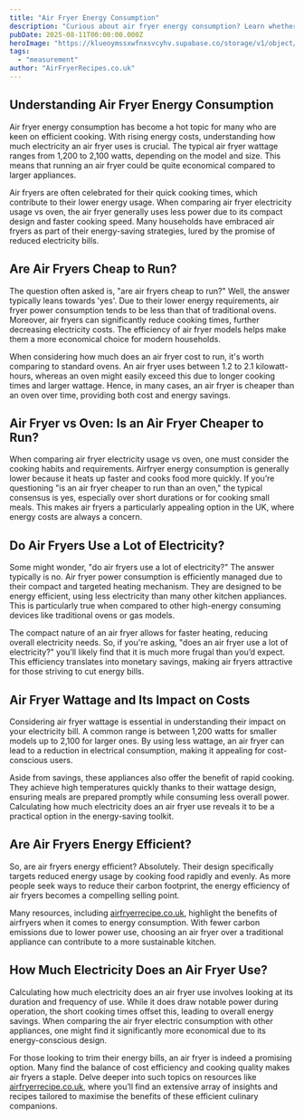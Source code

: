 ```yaml
---
title: "Air Fryer Energy Consumption"
description: "Curious about air fryer energy consumption? Learn whether these handy kitchen appliances are cheap to run and how they compare with traditional ovens. We'll dive into the nitty-gritty of wattage and electricity usage."
pubDate: 2025-08-11T00:00:00.000Z
heroImage: "https://klueoymssxwfnxsvcyhv.supabase.co/storage/v1/object/public/md/air-fryer-energy-consumption-f6999f05.png"
tags:
  - "measurement"
author: "AirFryerRecipes.co.uk"
---
```


<h2 id="">Understanding Air Fryer Energy Consumption</h2><p id="">Air fryer energy consumption has become a hot topic for many who are keen on efficient cooking. With rising energy costs, understanding how much electricity an air fryer uses is crucial. The typical air fryer wattage ranges from 1,200 to 2,100 watts, depending on the model and size. This means that running an air fryer could be quite economical compared to larger appliances.</p><p id="">Air fryers are often celebrated for their quick cooking times, which contribute to their lower energy usage. When comparing air fryer electricity usage vs oven, the air fryer generally uses less power due to its compact design and faster cooking speed. Many households have embraced air fryers as part of their energy-saving strategies, lured by the promise of reduced electricity bills.</p><h2 id="">Are Air Fryers Cheap to Run?</h2><p id="">The question often asked is, "are air fryers cheap to run?" Well, the answer typically leans towards 'yes'. Due to their lower energy requirements, air fryer power consumption tends to be less than that of traditional ovens. Moreover, air fryers can significantly reduce cooking times, further decreasing electricity costs. The efficiency of air fryer models helps make them a more economical choice for modern households.</p><p id="">When considering how much does an air fryer cost to run, it's worth comparing to standard ovens. An air fryer uses between 1.2 to 2.1 kilowatt-hours, whereas an oven might easily exceed this due to longer cooking times and larger wattage. Hence, in many cases, an air fryer is cheaper than an oven over time, providing both cost and energy savings.</p><h2 id="">Air Fryer vs Oven: Is an Air Fryer Cheaper to Run?</h2><p id="">When comparing air fryer electricity usage vs oven, one must consider the cooking habits and requirements. Airfryer energy consumption is generally lower because it heats up faster and cooks food more quickly. If you’re questioning "is an air fryer cheaper to run than an oven," the typical consensus is yes, especially over short durations or for cooking small meals. This makes air fryers a particularly appealing option in the UK, where energy costs are always a concern.</p><h2 id="">Do Air Fryers Use a Lot of Electricity?</h2><p id="">Some might wonder, "do air fryers use a lot of electricity?" The answer typically is no. Air fryer power consumption is efficiently managed due to their compact and targeted heating mechanism. They are designed to be energy efficient, using less electricity than many other kitchen appliances. This is particularly true when compared to other high-energy consuming devices like traditional ovens or gas models.</p><p id="">The compact nature of an air fryer allows for faster heating, reducing overall electricity needs. So, if you're asking, "does an air fryer use a lot of electricity?" you’ll likely find that it is much more frugal than you’d expect. This efficiency translates into monetary savings, making air fryers attractive for those striving to cut energy bills.</p><h2 id="">Air Fryer Wattage and Its Impact on Costs</h2><p id="">Considering air fryer wattage is essential in understanding their impact on your electricity bill. A common range is between 1,200 watts for smaller models up to 2,100 for larger ones. By using less wattage, an air fryer can lead to a reduction in electrical consumption, making it appealing for cost-conscious users.</p><p id="">Aside from savings, these appliances also offer the benefit of rapid cooking. They achieve high temperatures quickly thanks to their wattage design, ensuring meals are prepared promptly while consuming less overall power. Calculating how much electricity does an air fryer use reveals it to be a practical option in the energy-saving toolkit.</p><h2 id="">Are Air Fryers Energy Efficient?</h2><p id="">So, are air fryers energy efficient? Absolutely. Their design specifically targets reduced energy usage by cooking food rapidly and evenly. As more people seek ways to reduce their carbon footprint, the energy efficiency of air fryers becomes a compelling selling point.</p><p id="">Many resources, including <a href="https://www.airfryerrecipe.co.uk/" id="">airfryerrecipe.co.uk</a>, highlight the benefits of airfryers when it comes to energy consumption. With fewer carbon emissions due to lower power use, choosing an air fryer over a traditional appliance can contribute to a more sustainable kitchen.</p><h2 id="">How Much Electricity Does an Air Fryer Use?</h2><p id="">Calculating how much electricity does an air fryer use involves looking at its duration and frequency of use. While it does draw notable power during operation, the short cooking times offset this, leading to overall energy savings. When comparing the air fryer electric consumption with other appliances, one might find it significantly more economical due to its energy-conscious design.</p><p id="">For those looking to trim their energy bills, an air fryer is indeed a promising option. Many find the balance of cost efficiency and cooking quality makes air fryers a staple. Delve deeper into such topics on resources like <a href="https://www.airfryerrecipe.co.uk/" id="">airfryerrecipe.co.uk</a>, where you’ll find an extensive array of insights and recipes tailored to maximise the benefits of these efficient culinary companions.</p>